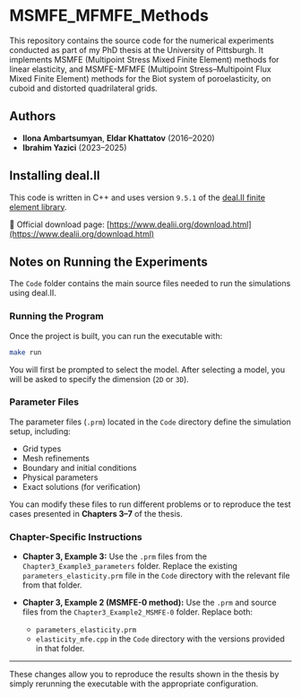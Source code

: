 # MSMFE_MFMFE_Methods
This repository contains the source code for the numerical experiments conducted as part of my PhD thesis at the University of Pittsburgh. It implements MSMFE (Multipoint Stress Mixed Finite Element) methods for linear elasticity, and MSMFE-MFMFE (Multipoint Stress–Multipoint Flux Mixed Finite Element) methods for the Biot system of poroelasticity, on cuboid and distorted quadrilateral grids.

## Authors

- **Ilona Ambartsumyan**, **Eldar Khattatov** (2016–2020)  
- **Ibrahim Yazici** (2023–2025)

## Installing deal.II

This code is written in C++ and uses version `9.5.1` of the [deal.II finite element library](https://www.dealii.org/).

🔗 Official download page: [https://www.dealii.org/download.html](https://www.dealii.org/download.html)

## Notes on Running the Experiments

The `Code` folder contains the main source files needed to run the simulations using deal.II.

### Running the Program

Once the project is built, you can run the executable with:

```bash
make run
````

You will first be prompted to select the model. After selecting a model, you will be asked to specify the dimension (`2D` or `3D`).

### Parameter Files

The parameter files (`.prm`) located in the `Code` directory define the simulation setup, including:

* Grid types
* Mesh refinements
* Boundary and initial conditions
* Physical parameters
* Exact solutions (for verification)

You can modify these files to run different problems or to reproduce the test cases presented in **Chapters 3–7** of the thesis.

### Chapter-Specific Instructions

* **Chapter 3, Example 3:**
  Use the `.prm` files from the `Chapter3_Example3_parameters` folder.
  Replace the existing `parameters_elasticity.prm` file in the `Code` directory with the relevant file from that folder.

* **Chapter 3, Example 2 (MSMFE-0 method):**
  Use the `.prm` and source files from the `Chapter3_Example2_MSMFE-0` folder.
  Replace both:

  * `parameters_elasticity.prm`
  * `elasticity_mfe.cpp`
    in the `Code` directory with the versions provided in that folder.

---

These changes allow you to reproduce the results shown in the thesis by simply rerunning the executable with the appropriate configuration.








